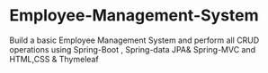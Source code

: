 # Employee-Management-System
Build a basic Employee Management System and perform all CRUD operations using Spring-Boot , Spring-data JPA&amp; Spring-MVC and HTML,CSS &amp; Thymeleaf
